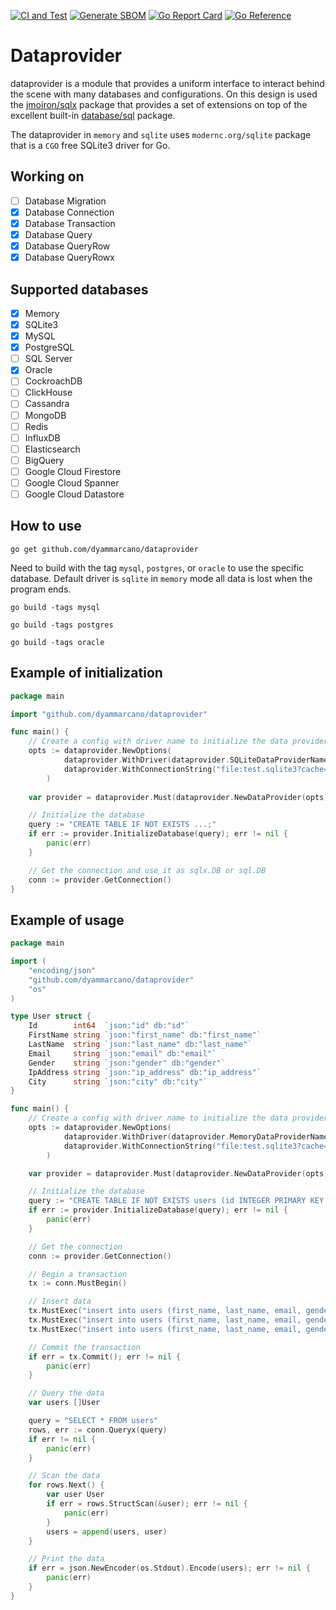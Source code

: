 [![CI and Test](https://github.com/dyammarcano/dataprovider/actions/workflows/ci.yml/badge.svg)](https://github.com/dyammarcano/dataprovider/actions/workflows/ci.yml)
[![Generate SBOM](https://github.com/dyammarcano/dataprovider/actions/workflows/sbom.yml/badge.svg)](https://github.com/dyammarcano/dataprovider/actions/workflows/sbom.yml)
[![Go Report Card](https://goreportcard.com/badge/github.com/dyammarcano/dataprovider)](https://goreportcard.com/report/github.com/dyammarcano/dataprovider)
[![Go Reference](https://pkg.go.dev/badge/github.com/dyammarcano/dataprovider.svg)](https://pkg.go.dev/github.com/dyammarcano/dataprovider)

# Dataprovider

dataprovider is a module that provides a uniform interface to interact behind the scene with many databases and configurations. 
On this design is used the [jmoiron/sqlx](https://github.com/jmoiron/sqlx) package that provides a set of extensions on top of
the excellent built-in [database/sql](https://pkg.go.dev/database/sql) package.

The dataprovider in `memory` and `sqlite` uses `modernc.org/sqlite` package that is a `CGO` free SQLite3 driver for Go.

## Working on

- [ ] Database Migration
- [x] Database Connection
- [x] Database Transaction
- [x] Database Query
- [x] Database QueryRow
- [x] Database QueryRowx

## Supported databases

- [x] Memory
- [x] SQLite3
- [x] MySQL
- [x] PostgreSQL
- [ ] SQL Server
- [x] Oracle
- [ ] CockroachDB
- [ ] ClickHouse
- [ ] Cassandra
- [ ] MongoDB
- [ ] Redis
- [ ] InfluxDB
- [ ] Elasticsearch
- [ ] BigQuery
- [ ] Google Cloud Firestore
- [ ] Google Cloud Spanner
- [ ] Google Cloud Datastore

## How to use

```shell
go get github.com/dyammarcano/dataprovider
```

Need to build with the tag `mysql`, `postgres`, or `oracle` to use the specific database. Default driver is `sqlite` in `memory` mode all data is lost when the program ends.

```shell
go build -tags mysql
```

```shell
go build -tags postgres
```

```shell
go build -tags oracle
```

## Example of initialization
```go
package main

import "github.com/dyammarcano/dataprovider"

func main() {
	// Create a config with driver name to initialize the data provider
	opts := dataprovider.NewOptions(
		    dataprovider.WithDriver(dataprovider.SQLiteDataProviderName), 
		    dataprovider.WithConnectionString("file:test.sqlite3?cache=shared"), 
		)
	
	var provider = dataprovider.Must(dataprovider.NewDataProvider(opts))

	// Initialize the database
	query := "CREATE TABLE IF NOT EXISTS ...;"
	if err := provider.InitializeDatabase(query); err != nil {
		panic(err)
	}

	// Get the connection and use it as sqlx.DB or sql.DB
	conn := provider.GetConnection()
}
```

## Example of usage

```go
package main

import (
	"encoding/json"
	"github.com/dyammarcano/dataprovider"
	"os"
)

type User struct {
	Id        int64  `json:"id" db:"id"`
	FirstName string `json:"first_name" db:"first_name"`
	LastName  string `json:"last_name" db:"last_name"`
	Email     string `json:"email" db:"email"`
	Gender    string `json:"gender" db:"gender"`
	IpAddress string `json:"ip_address" db:"ip_address"`
	City      string `json:"city" db:"city"`
}

func main() {
	// Create a config with driver name to initialize the data provider
	opts := dataprovider.NewOptions(
		    dataprovider.WithDriver(dataprovider.MemoryDataProviderName),
		    dataprovider.WithConnectionString("file:test.sqlite3?cache=shared"),
		)

	var provider = dataprovider.Must(dataprovider.NewDataProvider(opts))

	// Initialize the database
	query := "CREATE TABLE IF NOT EXISTS users (id INTEGER PRIMARY KEY AUTOINCREMENT, first_name TEXT, last_name TEXT, email TEXT, gender TEXT, ip_address TEXT, city TEXT);"
	if err := provider.InitializeDatabase(query); err != nil {
		panic(err)
	}

	// Get the connection
	conn := provider.GetConnection()

	// Begin a transaction
	tx := conn.MustBegin()

	// Insert data
	tx.MustExec("insert into users (first_name, last_name, email, gender, ip_address, city) values ('Marcus', 'Bengefield', 'mbengefield0@vistaprint.com', 'Male', '83.121.11.105', 'Miura');")
	tx.MustExec("insert into users (first_name, last_name, email, gender, ip_address, city) values ('Brandise', 'Mateuszczyk', 'bmateuszczyk1@vistaprint.com', 'Female', '131.187.209.233', 'Dalududalu');")
	tx.MustExec("insert into users (first_name, last_name, email, gender, ip_address, city) values ('Ray', 'Ginnaly', 'rginnaly2@merriam-webster.com', 'Male', '76.71.94.89', 'Al Baqāliţah');")

	// Commit the transaction
	if err = tx.Commit(); err != nil {
		panic(err)
	}

	// Query the data
	var users []User

	query = "SELECT * FROM users"
	rows, err := conn.Queryx(query)
	if err != nil {
		panic(err)
	}

	// Scan the data
	for rows.Next() {
		var user User
		if err = rows.StructScan(&user); err != nil {
			panic(err)
		}
		users = append(users, user)
	}

	// Print the data
	if err = json.NewEncoder(os.Stdout).Encode(users); err != nil {
		panic(err)
	}
}
```
